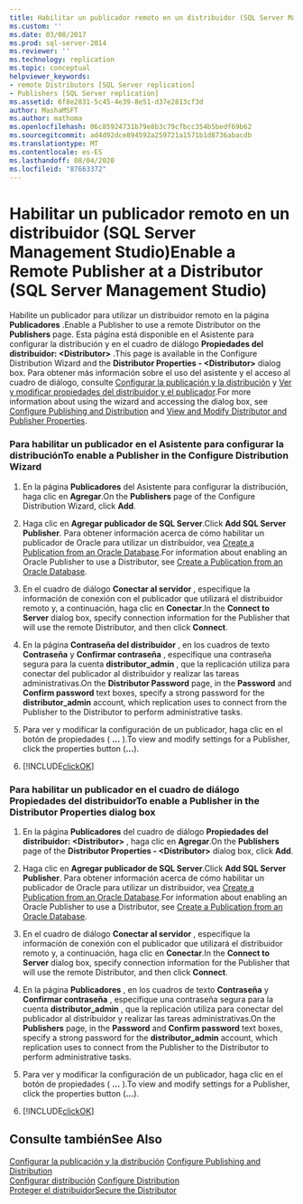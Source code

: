 ```yaml
---
title: Habilitar un publicador remoto en un distribuidor (SQL Server Management Studio) | Microsoft Docs
ms.custom: ''
ms.date: 03/08/2017
ms.prod: sql-server-2014
ms.reviewer: ''
ms.technology: replication
ms.topic: conceptual
helpviewer_keywords:
- remote Distributors [SQL Server replication]
- Publishers [SQL Server replication]
ms.assetid: 6f8e2831-5c45-4e39-8e51-d37e2813cf3d
author: MashaMSFT
ms.author: mathoma
ms.openlocfilehash: 06c85924731b79e8b3c79cfbcc354b5bedf69b62
ms.sourcegitcommit: ad4d92dce894592a259721a1571b1d8736abacdb
ms.translationtype: MT
ms.contentlocale: es-ES
ms.lasthandoff: 08/04/2020
ms.locfileid: "87663372"
---
```

# <a name="enable-a-remote-publisher-at-a-distributor-sql-server-management-studio"></a><span data-ttu-id="67636-102">Habilitar un publicador remoto en un distribuidor (SQL Server Management Studio)</span><span class="sxs-lookup"><span data-stu-id="67636-102">Enable a Remote Publisher at a Distributor (SQL Server Management Studio)</span></span>
  <span data-ttu-id="67636-103">Habilite un publicador para utilizar un distribuidor remoto en la página **Publicadores** .</span><span class="sxs-lookup"><span data-stu-id="67636-103">Enable a Publisher to use a remote Distributor on the **Publishers** page.</span></span> <span data-ttu-id="67636-104">Esta página está disponible en el Asistente para configurar la distribución y en el cuadro de diálogo **Propiedades del distribuidor: \<Distributor>** .</span><span class="sxs-lookup"><span data-stu-id="67636-104">This page is available in the Configure Distribution Wizard and the **Distributor Properties - \<Distributor>** dialog box.</span></span> <span data-ttu-id="67636-105">Para obtener más información sobre el uso del asistente y el acceso al cuadro de diálogo, consulte [Configurar la publicación y la distribución](configure-publishing-and-distribution.md) y [Ver y modificar propiedades del distribuidor y el publicador](view-and-modify-distributor-and-publisher-properties.md).</span><span class="sxs-lookup"><span data-stu-id="67636-105">For more information about using the wizard and accessing the dialog box, see [Configure Publishing and Distribution](configure-publishing-and-distribution.md) and [View and Modify Distributor and Publisher Properties](view-and-modify-distributor-and-publisher-properties.md).</span></span>  
  
### <a name="to-enable-a-publisher-in-the-configure-distribution-wizard"></a><span data-ttu-id="67636-106">Para habilitar un publicador en el Asistente para configurar la distribución</span><span class="sxs-lookup"><span data-stu-id="67636-106">To enable a Publisher in the Configure Distribution Wizard</span></span>  
  
1.  <span data-ttu-id="67636-107">En la página **Publicadores** del Asistente para configurar la distribución, haga clic en **Agregar**.</span><span class="sxs-lookup"><span data-stu-id="67636-107">On the **Publishers** page of the Configure Distribution Wizard, click **Add**.</span></span>  
  
2.  <span data-ttu-id="67636-108">Haga clic en **Agregar publicador de SQL Server**.</span><span class="sxs-lookup"><span data-stu-id="67636-108">Click **Add SQL Server Publisher**.</span></span> <span data-ttu-id="67636-109">Para obtener información acerca de cómo habilitar un publicador de Oracle para utilizar un distribuidor, vea [Create a Publication from an Oracle Database](publish/create-a-publication-from-an-oracle-database.md).</span><span class="sxs-lookup"><span data-stu-id="67636-109">For information about enabling an Oracle Publisher to use a Distributor, see [Create a Publication from an Oracle Database](publish/create-a-publication-from-an-oracle-database.md).</span></span>  
  
3.  <span data-ttu-id="67636-110">En el cuadro de diálogo **Conectar al servidor** , especifique la información de conexión con el publicador que utilizará el distribuidor remoto y, a continuación, haga clic en **Conectar**.</span><span class="sxs-lookup"><span data-stu-id="67636-110">In the **Connect to Server** dialog box, specify connection information for the Publisher that will use the remote Distributor, and then click **Connect**.</span></span>  
  
4.  <span data-ttu-id="67636-111">En la página **Contraseña del distribuidor** , en los cuadros de texto **Contraseña** y **Confirmar contraseña** , especifique una contraseña segura para la cuenta **distributor_admin** , que la replicación utiliza para conectar del publicador al distribuidor y realizar las tareas administrativas.</span><span class="sxs-lookup"><span data-stu-id="67636-111">On the **Distributor Password** page, in the **Password** and **Confirm password** text boxes, specify a strong password for the **distributor_admin** account, which replication uses to connect from the Publisher to the Distributor to perform administrative tasks.</span></span>  
  
5.  <span data-ttu-id="67636-112">Para ver y modificar la configuración de un publicador, haga clic en el botón de propiedades ( **...** ).</span><span class="sxs-lookup"><span data-stu-id="67636-112">To view and modify settings for a Publisher, click the properties button (**...**).</span></span>  
  
6.  [!INCLUDE[clickOK](../../includes/clickok-md.md)]  
  
### <a name="to-enable-a-publisher-in-the-distributor-properties-dialog-box"></a><span data-ttu-id="67636-113">Para habilitar un publicador en el cuadro de diálogo Propiedades del distribuidor</span><span class="sxs-lookup"><span data-stu-id="67636-113">To enable a Publisher in the Distributor Properties dialog box</span></span>  
  
1.  <span data-ttu-id="67636-114">En la página **Publicadores** del cuadro de diálogo **Propiedades del distribuidor: \<Distributor>** , haga clic en **Agregar**.</span><span class="sxs-lookup"><span data-stu-id="67636-114">On the **Publishers** page of the **Distributor Properties - \<Distributor>** dialog box, click **Add**.</span></span>  
  
2.  <span data-ttu-id="67636-115">Haga clic en **Agregar publicador de SQL Server**.</span><span class="sxs-lookup"><span data-stu-id="67636-115">Click **Add SQL Server Publisher**.</span></span> <span data-ttu-id="67636-116">Para obtener información acerca de cómo habilitar un publicador de Oracle para utilizar un distribuidor, vea [Create a Publication from an Oracle Database](publish/create-a-publication-from-an-oracle-database.md).</span><span class="sxs-lookup"><span data-stu-id="67636-116">For information about enabling an Oracle Publisher to use a Distributor, see [Create a Publication from an Oracle Database](publish/create-a-publication-from-an-oracle-database.md).</span></span>  
  
3.  <span data-ttu-id="67636-117">En el cuadro de diálogo **Conectar al servidor** , especifique la información de conexión con el publicador que utilizará el distribuidor remoto y, a continuación, haga clic en **Conectar**.</span><span class="sxs-lookup"><span data-stu-id="67636-117">In the **Connect to Server** dialog box, specify connection information for the Publisher that will use the remote Distributor, and then click **Connect**.</span></span>  
  
4.  <span data-ttu-id="67636-118">En la página **Publicadores** , en los cuadros de texto **Contraseña** y **Confirmar contraseña** , especifique una contraseña segura para la cuenta **distributor_admin** , que la replicación utiliza para conectar del publicador al distribuidor y realizar las tareas administrativas.</span><span class="sxs-lookup"><span data-stu-id="67636-118">On the **Publishers** page, in the **Password** and **Confirm password** text boxes, specify a strong password for the **distributor_admin** account, which replication uses to connect from the Publisher to the Distributor to perform administrative tasks.</span></span>  
  
5.  <span data-ttu-id="67636-119">Para ver y modificar la configuración de un publicador, haga clic en el botón de propiedades ( **...** ).</span><span class="sxs-lookup"><span data-stu-id="67636-119">To view and modify settings for a Publisher, click the properties button (**...**).</span></span>  
  
6.  [!INCLUDE[clickOK](../../includes/clickok-md.md)]  
  
## <a name="see-also"></a><span data-ttu-id="67636-120">Consulte también</span><span class="sxs-lookup"><span data-stu-id="67636-120">See Also</span></span>  
 <span data-ttu-id="67636-121">[Configurar la publicación y la distribución](configure-publishing-and-distribution.md) </span><span class="sxs-lookup"><span data-stu-id="67636-121">[Configure Publishing and Distribution](configure-publishing-and-distribution.md) </span></span>  
 <span data-ttu-id="67636-122">[Configurar distribución](configure-distribution.md) </span><span class="sxs-lookup"><span data-stu-id="67636-122">[Configure Distribution](configure-distribution.md) </span></span>  
 [<span data-ttu-id="67636-123">Proteger el distribuidor</span><span class="sxs-lookup"><span data-stu-id="67636-123">Secure the Distributor</span></span>](security/secure-the-distributor.md)  
  
  
